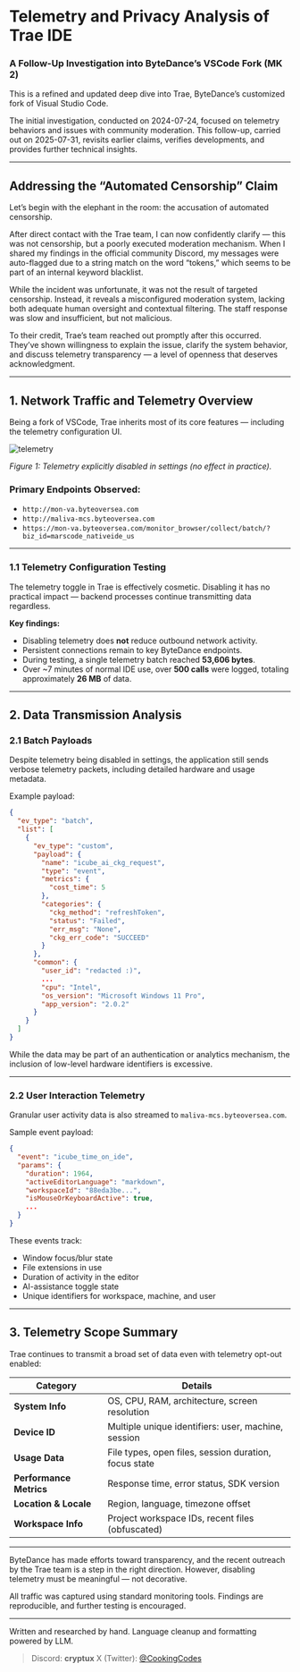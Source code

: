 # Telemetry and Privacy Analysis of Trae IDE

### A Follow-Up Investigation into ByteDance’s VSCode Fork (MK 2)

This is a refined and updated deep dive into Trae, ByteDance’s customized fork of Visual Studio Code.

The initial investigation, conducted on 2024-07-24, focused on telemetry behaviors and issues with community moderation. This follow-up, carried out on 2025-07-31, revisits earlier claims, verifies developments, and provides further technical insights.

---

## Addressing the “Automated Censorship” Claim

Let’s begin with the elephant in the room: the accusation of automated censorship.

After direct contact with the Trae team, I can now confidently clarify — this was not censorship, but a poorly executed moderation mechanism. When I shared my findings in the official community Discord, my messages were auto-flagged due to a string match on the word “tokens,” which seems to be part of an internal keyword blacklist.

While the incident was unfortunate, it was not the result of targeted censorship. Instead, it reveals a misconfigured moderation system, lacking both adequate human oversight and contextual filtering. The staff response was slow and insufficient, but not malicious.

To their credit, Trae’s team reached out promptly after this occurred. They’ve shown willingness to explain the issue, clarify the system behavior, and discuss telemetry transparency — a level of openness that deserves acknowledgment.

---

## 1. Network Traffic and Telemetry Overview

Being a fork of VSCode, Trae inherits most of its core features — including the telemetry configuration UI.

![telemetry](https://i.imgur.com/6z3sXBZ.png)

*Figure 1: Telemetry explicitly disabled in settings (no effect in practice).*

### Primary Endpoints Observed:

* `http://mon-va.byteoversea.com`
* `http://maliva-mcs.byteoversea.com`
* `https://mon-va.byteoversea.com/monitor_browser/collect/batch/?biz_id=marscode_nativeide_us`

---

### 1.1 Telemetry Configuration Testing

The telemetry toggle in Trae is effectively cosmetic. Disabling it has no practical impact — backend processes continue transmitting data regardless.

**Key findings:**

* Disabling telemetry does **not** reduce outbound network activity.
* Persistent connections remain to key ByteDance endpoints.
* During testing, a single telemetry batch reached **53,606 bytes**.
* Over \~7 minutes of normal IDE use, over **500 calls** were logged, totaling approximately **26 MB** of data.

---

## 2. Data Transmission Analysis

### 2.1 Batch Payloads

Despite telemetry being disabled in settings, the application still sends verbose telemetry packets, including detailed hardware and usage metadata.

Example payload:

```json
{
  "ev_type": "batch",
  "list": [
    {
      "ev_type": "custom",
      "payload": {
        "name": "icube_ai_ckg_request",
        "type": "event",
        "metrics": {
          "cost_time": 5
        },
        "categories": {
          "ckg_method": "refreshToken",
          "status": "Failed",
          "err_msg": "None",
          "ckg_err_code": "SUCCEED"
        }
      },
      "common": {
        "user_id": "redacted :)",
        ...
        "cpu": "Intel",
        "os_version": "Microsoft Windows 11 Pro",
        "app_version": "2.0.2"
      }
    }
  ]
}
```

While the data may be part of an authentication or analytics mechanism, the inclusion of low-level hardware identifiers is excessive.

---

### 2.2 User Interaction Telemetry

Granular user activity data is also streamed to `maliva-mcs.byteoversea.com`.

Sample event payload:

```json
{
  "event": "icube_time_on_ide",
  "params": {
    "duration": 1964,
    "activeEditorLanguage": "markdown",
    "workspaceId": "88eda3be...",
    "isMouseOrKeyboardActive": true,
    ...
  }
}
```

These events track:

* Window focus/blur state
* File extensions in use
* Duration of activity in the editor
* AI-assistance toggle state
* Unique identifiers for workspace, machine, and user

---

## 3. Telemetry Scope Summary

Trae continues to transmit a broad set of data even with telemetry opt-out enabled:

| Category                | Details                                               |
| ----------------------- | ----------------------------------------------------- |
| **System Info**         | OS, CPU, RAM, architecture, screen resolution         |
| **Device ID**           | Multiple unique identifiers: user, machine, session   |
| **Usage Data**          | File types, open files, session duration, focus state |
| **Performance Metrics** | Response time, error status, SDK version              |
| **Location & Locale**   | Region, language, timezone offset                     |
| **Workspace Info**      | Project workspace IDs, recent files (obfuscated)      |

---


ByteDance has made efforts toward transparency, and the recent outreach by the Trae team is a step in the right direction. However, disabling telemetry must be meaningful — not decorative.

All traffic was captured using standard monitoring tools. Findings are reproducible, and further testing is encouraged.

---

Written and researched by hand.
Language cleanup and formatting powered by LLM.

> Discord: **cryptux**
> X (Twitter): [@CookingCodes](https://x.com/CookingCodes)
